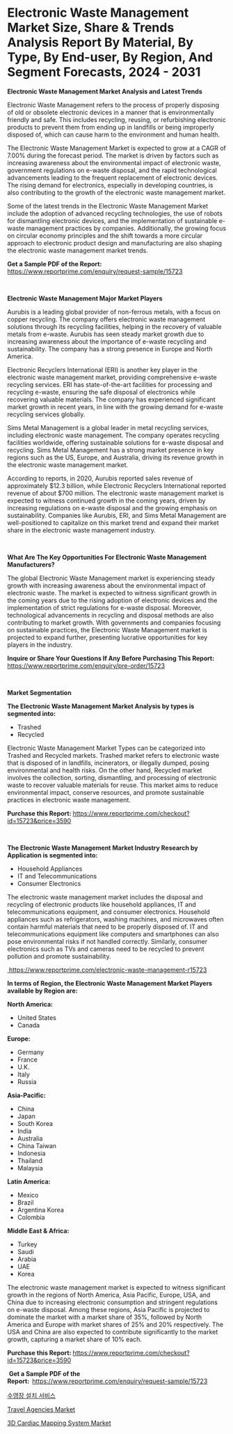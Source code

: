 <p><h1>Electronic Waste Management Market Size, Share & Trends Analysis Report By Material, By Type, By End-user, By Region, And Segment Forecasts, 2024 - 2031</h1></p><p><strong>Electronic Waste Management Market Analysis and Latest Trends</strong></p>
<p><p>Electronic Waste Management refers to the process of properly disposing of old or obsolete electronic devices in a manner that is environmentally friendly and safe. This includes recycling, reusing, or refurbishing electronic products to prevent them from ending up in landfills or being improperly disposed of, which can cause harm to the environment and human health.</p><p>The Electronic Waste Management Market is expected to grow at a CAGR of 7.00% during the forecast period. The market is driven by factors such as increasing awareness about the environmental impact of electronic waste, government regulations on e-waste disposal, and the rapid technological advancements leading to the frequent replacement of electronic devices. The rising demand for electronics, especially in developing countries, is also contributing to the growth of the electronic waste management market.</p><p>Some of the latest trends in the Electronic Waste Management Market include the adoption of advanced recycling technologies, the use of robots for dismantling electronic devices, and the implementation of sustainable e-waste management practices by companies. Additionally, the growing focus on circular economy principles and the shift towards a more circular approach to electronic product design and manufacturing are also shaping the electronic waste management market trends.</p></p>
<p><strong>Get a Sample PDF of the Report:&nbsp;</strong> <a href="https://www.reportprime.com/enquiry/request-sample/15723">https://www.reportprime.com/enquiry/request-sample/15723</a></p>
<p>&nbsp;</p>
<p><strong>Electronic Waste Management Major Market Players</strong></p>
<p><p>Aurubis is a leading global provider of non-ferrous metals, with a focus on copper recycling. The company offers electronic waste management solutions through its recycling facilities, helping in the recovery of valuable metals from e-waste. Aurubis has seen steady market growth due to increasing awareness about the importance of e-waste recycling and sustainability. The company has a strong presence in Europe and North America.</p><p>Electronic Recyclers International (ERI) is another key player in the electronic waste management market, providing comprehensive e-waste recycling services. ERI has state-of-the-art facilities for processing and recycling e-waste, ensuring the safe disposal of electronics while recovering valuable materials. The company has experienced significant market growth in recent years, in line with the growing demand for e-waste recycling services globally.</p><p>Sims Metal Management is a global leader in metal recycling services, including electronic waste management. The company operates recycling facilities worldwide, offering sustainable solutions for e-waste disposal and recycling. Sims Metal Management has a strong market presence in key regions such as the US, Europe, and Australia, driving its revenue growth in the electronic waste management market.</p><p>According to reports, in 2020, Aurubis reported sales revenue of approximately $12.3 billion, while Electronic Recyclers International reported revenue of about $700 million. The electronic waste management market is expected to witness continued growth in the coming years, driven by increasing regulations on e-waste disposal and the growing emphasis on sustainability. Companies like Aurubis, ERI, and Sims Metal Management are well-positioned to capitalize on this market trend and expand their market share in the electronic waste management industry.</p></p>
<p>&nbsp;</p>
<p><strong>What Are The Key Opportunities For Electronic Waste Management Manufacturers?</strong></p>
<p><p>The global Electronic Waste Management market is experiencing steady growth with increasing awareness about the environmental impact of electronic waste. The market is expected to witness significant growth in the coming years due to the rising adoption of electronic devices and the implementation of strict regulations for e-waste disposal. Moreover, technological advancements in recycling and disposal methods are also contributing to market growth. With governments and companies focusing on sustainable practices, the Electronic Waste Management market is projected to expand further, presenting lucrative opportunities for key players in the industry.</p></p>
<p><strong>Inquire or Share Your Questions If Any Before Purchasing This Report:</strong> <a href="https://www.reportprime.com/enquiry/pre-order/15723">https://www.reportprime.com/enquiry/pre-order/15723</a></p>
<p>&nbsp;</p>
<p><strong>Market Segmentation</strong></p>
<p><strong>The Electronic Waste Management Market Analysis by types is segmented into:</strong></p>
<p><ul><li>Trashed</li><li>Recycled</li></ul></p>
<p><p>Electronic Waste Management Market Types can be categorized into Trashed and Recycled markets. Trashed market refers to electronic waste that is disposed of in landfills, incinerators, or illegally dumped, posing environmental and health risks. On the other hand, Recycled market involves the collection, sorting, dismantling, and processing of electronic waste to recover valuable materials for reuse. This market aims to reduce environmental impact, conserve resources, and promote sustainable practices in electronic waste management.</p></p>
<p><strong>Purchase this Report:&nbsp;</strong><a href="https://www.reportprime.com/checkout?id=15723&price=3590">https://www.reportprime.com/checkout?id=15723&price=3590</a></p>
<p>&nbsp;</p>
<p><strong>The Electronic Waste Management Market Industry Research by Application is segmented into:</strong></p>
<p><ul><li>Household Appliances</li><li>IT and Telecommunications</li><li>Consumer Electronics</li></ul></p>
<p><p>The electronic waste management market includes the disposal and recycling of electronic products like household appliances, IT and telecommunications equipment, and consumer electronics. Household appliances such as refrigerators, washing machines, and microwaves often contain harmful materials that need to be properly disposed of. IT and telecommunications equipment like computers and smartphones can also pose environmental risks if not handled correctly. Similarly, consumer electronics such as TVs and cameras need to be recycled to prevent pollution and promote sustainability.</p></p>
<p><a href="https://www.reportprime.com/electronic-waste-management-r15723">&nbsp;https://www.reportprime.com/electronic-waste-management-r15723</a></p>
<p><strong>In terms of Region, the Electronic Waste Management Market Players available by Region are:</strong></p>
<p>
    <p> <strong> North America: </strong>
        <ul>
            <li>United States</li>
            <li>Canada</li>
        </ul>
        </p> 
    <p> <strong> Europe: </strong>
        <ul>
            <li>Germany</li>
            <li>France</li>
            <li>U.K.</li>
            <li>Italy</li>
            <li>Russia</li>
        </ul>
        </p> 
    <p> <strong> Asia-Pacific: </strong>
        <ul>
            <li>China</li>
            <li>Japan</li>
            <li>South Korea</li>
            <li>India</li>
            <li>Australia</li>
            <li>China Taiwan</li>
            <li>Indonesia</li>
            <li>Thailand</li>
            <li>Malaysia</li>
        </ul>
        </p> 
    <p> <strong> Latin America: </strong>
        <ul>
            <li>Mexico</li>
            <li>Brazil</li>
            <li>Argentina Korea</li>
            <li>Colombia</li>
        </ul>
        </p> 
    <p> <strong> Middle East & Africa: </strong>
        <ul>
            <li>Turkey</li>
            <li>Saudi</li>
            <li>Arabia</li>
            <li>UAE</li>
            <li>Korea</li>
        </ul>
    </p>
    </p>
<p><p>The electronic waste management market is expected to witness significant growth in the regions of North America, Asia Pacific, Europe, USA, and China due to increasing electronic consumption and stringent regulations on e-waste disposal. Among these regions, Asia Pacific is projected to dominate the market with a market share of 35%, followed by North America and Europe with market shares of 25% and 20% respectively. The USA and China are also expected to contribute significantly to the market growth, capturing a market share of 10% each.</p></p>
<p><strong>Purchase this Report: </strong><a href="https://www.reportprime.com/checkout?id=15723&price=3590">https://www.reportprime.com/checkout?id=15723&price=3590</a></p>
<p>&nbsp;<strong>Get a Sample PDF of the Report:&nbsp;&nbsp;</strong><a href="https://www.reportprime.com/enquiry/request-sample/15723">https://www.reportprime.com/enquiry/request-sample/15723</a></p>
<p><strong></strong></p>
<p><p><a href="https://github.com/LanceOlsotn8978/Market-Research-Report-List-1/blob/main/218894623682.md">수영장 설치 서비스</a></p><p><a href="https://github.com/nicoletavirag/Market-Research-Report-List-2/blob/main/travel-agencies-market.md">Travel Agencies Market</a></p><p><a href="https://github.com/redneck06/Market-Research-Report-List-2/blob/main/3d-cardiac-mapping-system-market.md">3D Cardiac Mapping System Market</a></p></p>